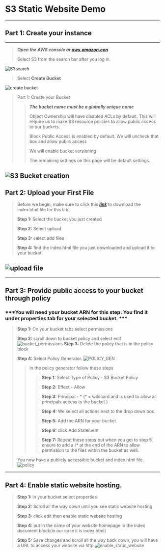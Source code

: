 # S3 Static Website Demo
---
## Part 1: Create your instance
---
>***Open the AWS console at [aws.amazon.con](https://aws.amazon.com/)***
>
>Select S3 from the search bar after you log in. 
>
![S3search](images/s3_search.png)
>Select **Create Bucket**
>
![create bucket](images/create_bucket.png)
>
>Part 1: Create your Bucket 
>
>>***The bucket name must be a globally unique name***
>>
>>Object Ownership will have disabled ACLs by default.  This will require us to make S3 resource policies to allow public access to our buckets. 
>>
>>Block Public Access is enabled by default.  We will uncheck that box and allow public access
>>
>>We will enable bucket versioning
>>
>>The remaining settings on this page will be default settings. 

![S3 Bucket creation](images/s3_bucket_creation/s3_bucket_creation.gif)
---
## Part 2: Upload your First File
>Before we begin, make sure to click this [***link***](https://drive.google.com/uc?export=download&id=1xSwlSNYvF9GunT_0hvXj-hNiBlqlXAKV) to download the index.html file for this lab. 
>
>****Step 1:**** Select the bucket you just created
>
>****Step 2:**** Select upload
>
>****Step 3:**** select add files
>
>****Step 4:**** find the index.html file you just downloaded and upload it to your bucket. 

![upload file](images/upload_file/upload_file.gif)
---
---
## Part 3: Provide public access to your bucket through policy
### ***You will need your bucket ARN for this step.  You find it under properties tab for your selected bucket. ***
>**Step 1:** On your bucket tabs select permissions
>
>**Step 2:** scroll down to bucket policy and select edit
![bucket_permissions](images/bucket_permissions.png)
>**Step 3:** Delete the policy that is in the policy block
>
>**Step 4:** Select Policy Generator.
![POLICY_GEN](images/policy_gen.png)
>>In the policy generator follow these steps
>>>**Step 1:** Select Type of Policy - S3 Bucket Policy
>>>
>>>**Step 2:** Effect - Allow
>>>
>>>**Step 3:** Principal - * (* = wildcard and is used to allow all principals access to the bucket.)
>>>
>>>**Step 4:** We select all actions next to the drop down box.
>>>
>>>**Step 5:** Add the ARN for your bucket.
>>>
>>>**Step 6:** click Add Statement
>>>
>>>**Step 7:** Repeat these steps but when you get to step 5, ensure to add a /* at the end of the ARN to allow permission to the files within the bucket as well. 
>
>You now have a publicly accessible bucket and index.html file.
![policy](images/resource_policy/resource_policy.gif)
---
## Part 4: Enable static website hosting.
>****Step 1:**** In your bucket select properties.
>
>**Step 2:** Scroll all the way down until you see static website hosting
>
>**Step 3:** click edit then enable static website hosting
>
>**Step 4:** put in the name of your website homepage in the index document block(in our case it is index.html) 
>
>**Step 5:** Save changes and scroll all the way back down, you will have a URL to access your website via http
![enable_static_website](images/static_website/static_website.gif)
